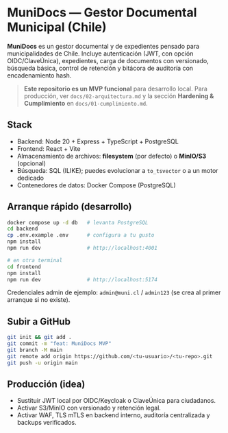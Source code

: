 # MuniDocs — Gestor Documental Municipal (Chile)

**MuniDocs** es un gestor documental y de expedientes pensado para municipalidades de Chile.
Incluye autenticación (JWT, con opción OIDC/ClaveÚnica), expedientes, carga de documentos con versionado,
búsqueda básica, control de retención y bitácora de auditoría con encadenamiento hash.

> **Este repositorio es un MVP funcional** para desarrollo local. Para producción, ver `docs/02-arquitectura.md`
y la sección **Hardening & Cumplimiento** en `docs/01-cumplimiento.md`.

## Stack
- Backend: Node 20 + Express + TypeScript + PostgreSQL
- Frontend: React + Vite
- Almacenamiento de archivos: **filesystem** (por defecto) o **MinIO/S3** (opcional)
- Búsqueda: SQL (ILIKE); puedes evolucionar a `to_tsvector` o a un motor dedicado
- Contenedores de datos: Docker Compose (PostgreSQL)

## Arranque rápido (desarrollo)
```bash
docker compose up -d db   # levanta PostgreSQL
cd backend
cp .env.example .env      # configura a tu gusto
npm install
npm run dev               # http://localhost:4001

# en otra terminal
cd frontend
npm install
npm run dev               # http://localhost:5174
```
Credenciales admin de ejemplo: `admin@muni.cl` / `admin123` (se crea al primer arranque si no existe).

## Subir a GitHub
```bash
git init && git add .
git commit -m "feat: MuniDocs MVP"
git branch -M main
git remote add origin https://github.com/<tu-usuario>/<tu-repo>.git
git push -u origin main
```

## Producción (idea)
- Sustituir JWT local por OIDC/Keycloak o ClaveÚnica para ciudadanos.
- Activar S3/MinIO con versionado y retención legal.
- Activar WAF, TLS mTLS en backend interno, auditoría centralizada y backups verificados.

